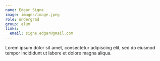 ```yaml
---
name: Edgar Signe
image: images/image.jpeg
role: undergrad
group: alum
links:
  email: signe.edgar@gmail.com
---
```


Lorem ipsum dolor sit amet, consectetur adipiscing elit, sed do eiusmod tempor incididunt ut labore et dolore magna aliqua.
